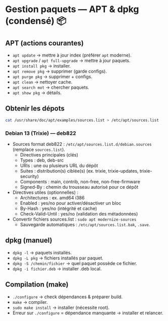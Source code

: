 # Gestion paquets — APT & dpkg (condensé) 📦

## APT (actions courantes)
- `apt update` → mettre à jour index (préférer `apt` moderne).  
- `apt upgrade` / `apt full-upgrade` → mettre à jour paquets.  
- `apt install pkg` → installer.  
- `apt remove pkg` → supprimer (garde configs).  
- `apt purge pkg` → supprimer + configs.  
- `apt clean` → nettoyer cache.  
- `apt search mot` → chercher paquets.  
- `apt show pkg` → détails.

## Obtenir les dépots 
```bash
cat /usr/share/doc/apt/examples/sources.list > /etc/apt/sources.list
```

### Debian 13 (Trixie) — deb822
- Sources format deb822 : `/etc/apt/sources.list.d/debian.sources` (remplace `sources.list`).  
	- Directives principales (clés)
	- Types : deb, deb-src
	- URIs : une ou plusieurs URL du dépôt
	- Suites : distribution(s) ciblée(s) (ex. trixie, trixie-updates, trixie-security)
	- Components : main, contrib, non-free, non-free-firmware
	- Signed-By : chemin du trousseau autorisé pour ce dépôt
- Directives utiles (optionnelles) :
	- Architectures : ex. amd64 i386
	- Enabled : yes/no pour activer/désactiver un bloc
	- By-Hash : yes/no (intégrité et cache)
	- Check-Valid-Until : yes/no (validation des métadonnées)
- Convertir fichiers sources.list : `sudo apt modernize-sources` 
	- Sauvegarde automatiques : `/etc/apt/sources.list.bak`, `.save`.
	

## dpkg (manuel)
- `dpkg -l` → paquets installés.  
- `dpkg -L pkg` → fichiers installés par paquet.  
- `dpkg -S /chemin/fichier` → quel paquet possède ce fichier.  
- `dpkg -i fichier.deb` → installer .deb local.
	
	
## Compilation (make)
- `./configure` → check dépendances & préparer build.  
- `make` → compiler.  
- `sudo make install` → installer (nécessite root).  
- Erreur sur `./configure` = dépendance manquante → installer et relancer.